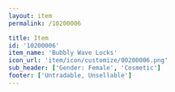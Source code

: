 ```yaml
---
layout: item
permalink: /10200006

title: Item
id: '10200006'
item_name: 'Bubbly Wave Locks'
icon_url: 'item/icon/customize/00200006.png'
sub_header: ['Gender: Female', 'Cosmetic']
footer: ['Untradable, Unsellable']
---
```


